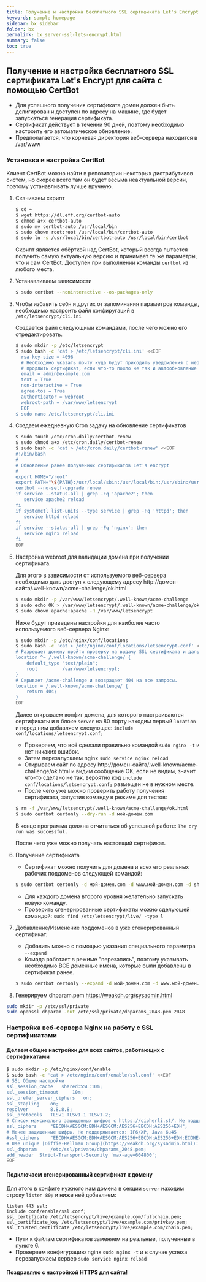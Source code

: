 ```yaml
---
title: Получение и настройка бесплатного SSL сертификата Let's Encrypt для сайта с помощью CertBot
keywords: sample homepage
sidebar: bx_sidebar
folder: bx
permalink: bx_server-ssl-lets-encrypt.html
summary: false
toc: true
---
```


## Получение и настройка бесплатного SSL сертификата Let's Encrypt для сайта с помощью CertBot
- Для успешного получения сертификата домен должен быть делигирован и доступен по адресу на машине, где будет запускаться генерация сертификата.
- Сертификат действует в течении 90 дней, поэтому необходимо настроить его автоматическое обновление.
- Предполагается, что корневая директория веб-сервера находится в /var/www

### Установка и настройка CertBot
Клиент CertBot можно найти в репозитории некоторых дистрибутивов систем, но скорее всего там он будет весьма неактуальной версии, поэтому устанавливать лучше вручную.

1. Скачиваем скрипт
    ```bash
    $ cd ~
    $ wget https://dl.eff.org/certbot-auto
    $ chmod a+x certbot-auto
    $ sudo mv certbot-auto /usr/local/bin
    $ sudo chown root:root /usr/local/bin/certbot-auto
    $ sudo ln -s /usr/local/bin/certbot-auto /usr/local/bin/certbot
    ```
    Скрипт является обёрткой над CertBot, который всегда пытается получить самую актуальную версию и принимает те же параметры, что и сам CertBot. Доступен при выполнении команды `certbot` из любого места.
2. Устанавливаем зависимости
    ```bash
    $ sudo certbot --noninteractive --os-packages-only
    ```
3. Чтобы избавить себя и других от запоминания параметров команды, необходимо настроить файл конфиругаций в `/etc/letsencrypt/cli.ini`

    Создается файл следующими командами, после чего можно его отредактировать.
     ```bash
     $ sudo mkdir -p /etc/letsencrypt
     $ sudo bash -c 'cat > /etc/letsencrypt/cli.ini' <<EOF
       rsa-key-size = 4096
       # Необходимо указать почту куда будут приходить уведомления о необходимости
       # продлить сертификат, если что-то пошло не так и автообновление не сработало.
       email = admin@example.com
       text = True
       non-interactive = True
       agree-tos = True
       authenticator = webroot
       webroot-path = /var/www/letsencrypt
       EOF
     $ sudo nano /etc/letsencrypt/cli.ini
     ```
4. Создаем ежедневную Cron задачу на обновление сертификатов
    ```bash
    $ sudo touch /etc/cron.daily/certbot-renew
    $ sudo chmod a+x /etc/cron.daily/certbot-renew
    $ sudo bash -c 'cat > /etc/cron.daily/certbot-renew' <<EOF
    #!/bin/bash
    #
    # Обновление ранее полученных сертификатов Let's encrypt
    #
    export HOME="/root"
    export PATH="\${PATH}:/usr/local/sbin:/usr/local/bin:/usr/sbin:/usr/bin:/sbin:/bin"
    certbot --no-self-upgrade renew
    if service --status-all | grep -Fq 'apache2'; then
       service apache2 reload
    fi
    if systemctl list-units --type service | grep -Fq 'httpd'; then
       service httpd reload
    fi
    if service --status-all | grep -Fq 'nginx'; then
       service nginx reload
    fi
    EOF
    ```
5. Настройка webroot для валидации домена при получении сертификата.

    Для этого в зависимости от используемого веб-сервера необходимо дать доступ к следующему адресу http://домен-сайта/.well-known/acme-challenge/ok.html
    ```bash
    $ sudo mkdir -p /var/www/letsencrypt/.well-known/acme-challenge
    $ sudo echo OK > /var/www/letsencrypt/.well-known/acme-challenge/ok.html
    $ sudo chown apache:apache -R /var/www/letsencrypt
    ```
    Ниже будут приведены настройки для наиболее часто используемого веб-сервера Nginx:
    ```bash
    $ sudo mkdir -p /etc/nginx/conf/locations
    $ sudo bash -c 'cat > /etc/nginx/conf/locations/letsencrypt.conf' <<EOF
    # Разрешает домену пройти проверку на выдачу SSL сертификата и дальнейшее его продление
    location ^~ /.well-known/acme-challenge/ {
        default_type "text/plain";
        root         /var/www/letsencrypt;
    }
    # Скрывает /acme-challenge и возвращает 404 на все запросы.
    location = /.well-known/acme-challenge/ {
        return 404;
    }
    EOF
    ```
    Далее открываем конфиг домена, для которого настраиваются сертификаты и в блоке `server` на 80 порту находим первый `location` и перед ним добавляем следующее: `include conf/locations/letsencrypt.conf;`
    - Проверяем, что всё сделали правильно командой `sudo nginx -t` и нет никаких ошибок.
    - Затем перезапускаем nginx `sudo service nginx reload`
    - Открываем сайт по адресу http://домен-сайта/.well-known/acme-challenge/ok.html и видим сообщение ОК, если не видим, значит что-то сделано не так, вероятно код `include conf/locations/letsencrypt.conf;` размещен не в нужном месте.
    - После чего уже можно проверить работу получения сертификата, запустив команду в режиме для тестов:

    ```bash
    $ rm -f /var/www/letsencrypt/.well-known/acme-challenge/ok.html
    $ sudo certbot certonly --dry-run -d мой-домен.com
    ```
    В конце программа должна отчитаться об успешной работе: `The dry run was successful.`
    
    После чего уже можно получать настоящий сертификат.

6. Получение сертификата
    - Сертификат можно получить для домена и всех его реальных рабочих поддоменов следующей командой:
    ```bash
    $ sudo certbot certonly -d мой-домен.com -d www.мой-домен.com -d shop.мой-домен.com
    ```
    - Для каждого домена второго уровня желательно запускать новую команду.
    - Проверить сгенерированные сертификаты можно сделующей командой: `sudo find /etc/letsencrypt/live/ -type l`

7. Добавление/Изменение поддоменов в уже сгенерированный сертификат.
    - Добавить можно с помощью указания специального параметра `--expand`
    - Комада работает в режиме "перезапись", поэтому указывать необходимо ВСЕ доменные имена, которые были добавлены в сертификат ранее.
    ```bash
    $ sudo certbot certonly --expand -d мой-домен.com -d www.мой-домен.com -d shop.мой-домен.com
    ```

8. Генерируем dhparam.pem <https://weakdh.org/sysadmin.html>
```bash
sudo mkdir -p /etc/ssl/private
sudo openssl dhparam -out /etc/ssl/private/dhparams_2048.pem 2048
```
### Настройка веб-сервера Nginx на работу с SSL сертификатами

#### Делаем общие настройки для всех сайтов, работающих с сертификатами
```bash
$ sudo mkdir -p /etc/nginx/conf/enable
$ sudo bash -c 'cat > /etc/nginx/conf/enable/ssl.conf' <<EOF
# SSL Общие настройки
ssl_session_cache	shared:SSL:10m;
ssl_session_timeout     10m;
ssl_prefer_server_ciphers   on;
ssl_stapling    on;
resolver        8.8.8.8;
ssl_protocols   TLSv1 TLSv1.1 TLSv1.2;
# Список максимально защищенных шифров с https://cipherli.st/. Не поддерживаются некоторые клиенты: IF6/XP, IE8/XP, Java 6u45, Java 7u25, OpenSSL 0.9.8y
ssl_ciphers     "EECDH+AESGCM:EDH+AESGCM:AES256+EECDH:AES256+EDH";
# Менее защищенные шифры. Не поддерживается: IF6/XP, Java 6u45
#ssl_ciphers    "EECDH+AESGCM:EDH+AESGCM:AES256+EECDH:AES256+EDH:ECDHE-RSA-AES128-GCM-SHA384:ECDHE-RSA-AES128-GCM-SHA256:ECDHE-RSA-AES128-GCM-SHA128:DHE-RS$
# Use unique [Diffie-Hellman Group](https://weakdh.org/sysadmin.html): `openssl dhparam -out dhparams.pem 2048`
ssl_dhparam     /etc/ssl/private/dhparams_2048.pem;
add_header	Strict-Transport-Security 'max-age=604800';
EOF
```

#### Подключаем сгенерированный сертификат к домену
Для этого в конфиге нужного нам домена в секции `server` находим строку `listen 80;` и ниже неё добавляем:
```text
listen 443 ssl;
include conf/enable/ssl.conf;
ssl_certificate /etc/letsencrypt/live/example.com/fullchain.pem;
ssl_certificate_key /etc/letsencrypt/live/example.com/privkey.pem;
ssl_trusted_certificate /etc/letsencrypt/live/example.com/chain.pem;
```
- Пути к файлам сертификатов заменяем на реальные, полученные в пункте 6.
- Проверяем конфигурацию nginx `sudo nginx -t` и в случае успеха перезапускаем сервер `sudo service nginx reload`

#### Поздравляю с настройкой HTTPS для сайта!
